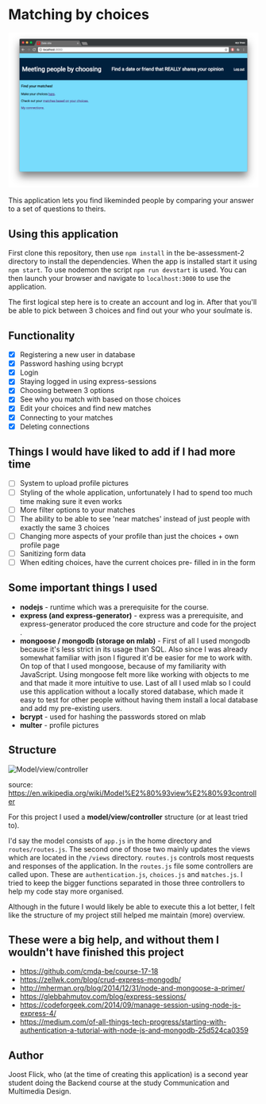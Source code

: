 # Matching by choices
![screenshot of homepage](screenshot.png)

This application lets you find likeminded people by comparing your answer to a set of questions to theirs.

## Using this application

First clone this repository, then use ```npm install``` in the be-assessment-2 directory to install the dependencies.
When the app is installed start it using ```npm start```.
To use nodemon the script ```npm run devstart``` is used.
You can then launch your browser and navigate to ```localhost:3000``` to use the application.

The first logical step here is to create an account and log in.
After that you'll be able to pick between 3 choices and find out your who your soulmate is.

## Functionality

- [x] Registering a new user in database
- [x] Password hashing using bcrypt
- [x] Login
- [x] Staying logged in using express-sessions
- [x] Choosing between 3 options
- [x] See who you match with based on those choices
- [x] Edit your choices and find new matches
- [x] Connecting to your matches
- [x] Deleting connections

## Things I would have liked to add if I had more time

- [ ] System to upload profile pictures
- [ ] Styling of the whole application, unfortunately I had to spend too much time making sure it even works
- [ ] More filter options to your matches
- [ ] The ability to be able to see 'near matches' instead of just people with exactly the same 3 choices
- [ ] Changing more aspects of your profile than just the choices + own profile page
- [ ] Sanitizing form data
- [ ] When editing choices, have the current choices pre- filled in in the form

## Some important things I used

- **nodejs** - runtime which was a prerequisite for the course.
- **express (and express-generator)** - express was a prerequisite, and express-generator produced the core structure and code for the project .
- **mongoose / mongodb (storage on mlab)** - First of all I used mongodb because it's less strict in its usage than SQL. Also since I was already somewhat familiar with json I figured it'd be easier for me to work with. On top of that I used mongoose, because of my familiarity with JavaScript. Using mongoose felt more like working with objects to me and that made it more intuitive to use.
Last of all I used mlab so I could use this application without a locally stored database, which made it easy to test for other people without having them install a local database and add my pre-existing users.
- **bcrypt** - used for hashing the passwords stored on mlab
- **multer** - profile pictures

## Structure
![Model/view/controller](https://upload.wikimedia.org/wikipedia/commons/thumb/a/a0/MVC-Process.svg/500px-MVC-Process.svg.png)

source: <https://en.wikipedia.org/wiki/Model%E2%80%93view%E2%80%93controller>

For this project I used a **model/view/controller** structure (or at least tried to).

I'd say the model consists of ```app.js``` in the home directory and ```routes/routes.js```. The second one of those two mainly updates the views which are located in the ```/views``` directory. ```routes.js``` controls most requests and responses of the application. In the ```routes.js``` file some controllers are called upon. These are ```authentication.js```, ```choices.js``` and ```matches.js```. I tried to keep the bigger functions separated in those three controllers to help my code stay more organised.

Although in the future I would likely be able to execute this a lot better, I felt like the structure of my project still helped me maintain (more) overview.

## These were a big help, and without them I wouldn't have finished this project

- <https://github.com/cmda-be/course-17-18>
- <https://zellwk.com/blog/crud-express-mongodb/>
- <http://mherman.org/blog/2014/12/31/node-and-mongoose-a-primer/>
- <https://glebbahmutov.com/blog/express-sessions/>
- <https://codeforgeek.com/2014/09/manage-session-using-node-js-express-4/>
- <https://medium.com/of-all-things-tech-progress/starting-with-authentication-a-tutorial-with-node-js-and-mongodb-25d524ca0359>

## Author
Joost Flick, who (at the time of creating this application) is a second year student doing the Backend course at the study Communication and Multimedia Design.
